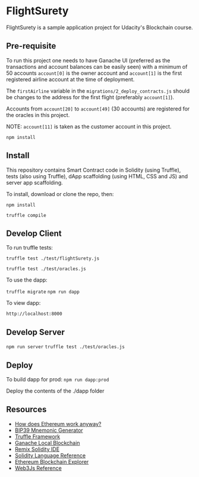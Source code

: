 # FlightSurety

FlightSurety is a sample application project for Udacity's Blockchain course.

## Pre-requisite

To run this project one needs to have Ganache UI (preferred as the transactions and account balances can be easily seen) with a minimum of 50 accounts
`account[0]` is the owner account and `account[1]` is the first registered airline account at the time of deployment.

The `firstAirline` variable in the `migrations/2_deploy_contracts.js` should be changes to the address for the first flight (preferably `account[1]`).

Accounts from `account[20]` to `account[49]` (30 accounts) are registered for the oracles in this project.

NOTE: `account[11]` is taken as the customer account in this project.

`npm install`

## Install

This repository contains Smart Contract code in Solidity (using Truffle), tests (also using Truffle), dApp scaffolding (using HTML, CSS and JS) and server app scaffolding.

To install, download or clone the repo, then:

`npm install`

`truffle compile`

## Develop Client

To run truffle tests:

`truffle test ./test/flightSurety.js`

`truffle test ./test/oracles.js`

To use the dapp:

`truffle migrate`
`npm run dapp`

To view dapp:

`http://localhost:8000`

## Develop Server

`npm run server`
`truffle test ./test/oracles.js`

## Deploy

To build dapp for prod:
`npm run dapp:prod`

Deploy the contents of the ./dapp folder


## Resources

* [How does Ethereum work anyway?](https://medium.com/@preethikasireddy/how-does-ethereum-work-anyway-22d1df506369)
* [BIP39 Mnemonic Generator](https://iancoleman.io/bip39/)
* [Truffle Framework](http://truffleframework.com/)
* [Ganache Local Blockchain](http://truffleframework.com/ganache/)
* [Remix Solidity IDE](https://remix.ethereum.org/)
* [Solidity Language Reference](http://solidity.readthedocs.io/en/v0.4.24/)
* [Ethereum Blockchain Explorer](https://etherscan.io/)
* [Web3Js Reference](https://github.com/ethereum/wiki/wiki/JavaScript-API)